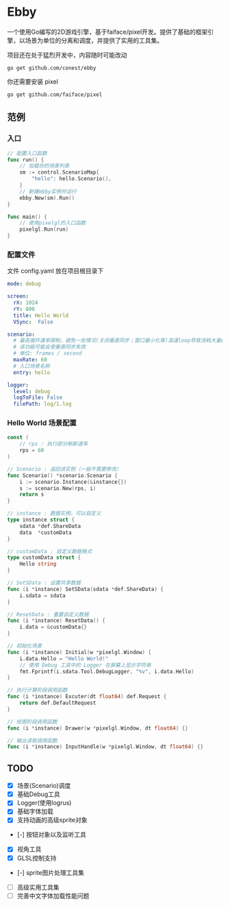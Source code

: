 # Ebby

一个使用Go编写的2D游戏引擎，基于faiface/pixel开发。提供了基础的框架引擎，以场景为单位的分离和调度，并提供了实用的工具集。

项目还在处于猛烈开发中，内容随时可能改动

```
go get github.com/conest/ebby
```

你还需要安装 pixel

```
go get github.com/faiface/pixel
```

## 范例

### 入口

``` go
// 配置入口函数
func run() {
	// 加载你的场景列表
	sm := control.ScenarioMap{
		"hello": hello.Scenario(),
	}
	// 新建ebby实例并运行
	ebby.New(sm).Run()
}

func main() {
	// 使用pixelgl的入口函数
	pixelgl.Run(run)
}
```

### 配置文件

文件 config.yaml 放在项目根目录下

```yaml
mode: debug

screen:
  rX: 1024
  rY: 800
  title: Hello World
  VSync:  False

scenario:
  # 最高循环速率限制，避免一些情况(关闭垂直同步；窗口最小化等)高速loop导致消耗大量cpu
  # 该功能可能会使垂直同步失效
  # 单位: frames / second
  maxRate: 60
  # 入口场景名称
  entry: hello

logger:
  level: debug
  logToFile: False
  filePath: log/1.log
```

### Hello World 场景配置
```go
const (
	// rps : 执行部分刷新速率
	rps = 60
)

// Scenario : 返回该实例（一般不需要修改）
func Scenario() *scenario.Scenario {
	i := scenario.Instance(&instance{})
	s := scenario.New(rps, i)
	return s
}

// instance : 数据实例，可以自定义
type instance struct {
	sdata *def.ShareData
	data  *customData
}

// customData : 自定义数据格式
type customData struct {
	Hello string
}

// SetSData : 设置共享数据
func (i *instance) SetSData(sdata *def.ShareData) {
	i.sdata = sdata
}

// ResetData : 重置自定义数据
func (i *instance) ResetData() {
	i.data = &customData{}
}

// 初始化场景
func (i *instance) Initial(w *pixelgl.Window) {
	i.data.Hello = "Hello World!"
	// 使用 Debug 工具中的 Logger 在屏幕上显示字符串
	fmt.Fprintf(i.sdata.Tool.DebugLogger, "%v", i.data.Hello)
}

// 执行计算阶段调用函数
func (i *instance) Excuter(dt float64) def.Request {
	return def.DefaultRequest
}

// 绘图阶段调用函数
func (i *instance) Drawer(w *pixelgl.Window, dt float64) {}

// 输出读取调用函数
func (i *instance) InputHandle(w *pixelgl.Window, dt float64) {}
```

## TODO
- [x] 场景(Scenario)调度
- [x] 基础Debug工具
- [x] Logger(使用logrus)
- [x] 基础字体加载
- [x] 支持动画的高级sprite对象
- [-] 按钮对象以及监听工具
- [x] 视角工具
- [x] GLSL控制支持
- [-] sprite图片处理工具集
- [ ] 高级实用工具集
- [ ] 完善中文字体加载性能问题